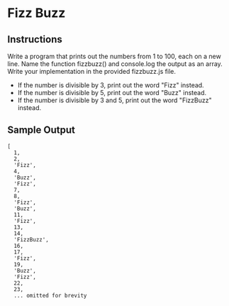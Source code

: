 # Fizz Buzz

## Instructions

Write a program that prints out the numbers from 1 to 100, each on a new line.
Name the function fizzbuzz() and console.log the output as an array. Write your
implementation in the provided fizzbuzz.js file.

- If the number is divisible by 3, print out the word "Fizz" instead.
- If the number is divisible by 5, print out the word "Buzz" instead.
- If the number is divisible by 3 and 5, print out the word "FizzBuzz" instead.

## Sample Output

```no-highlight
[
  1,
  2,
  'Fizz',
  4,
  'Buzz',
  'Fizz',
  7,
  8,
  'Fizz',
  'Buzz',
  11,
  'Fizz',
  13,
  14,
  'FizzBuzz',
  16,
  17,
  'Fizz',
  19,
  'Buzz',
  'Fizz',
  22,
  23,
  ... omitted for brevity
```
